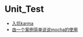 # Unit_Test

- [入坑karma](Unit_Test/入坑karma.md)
- [由一个案例简单说说mocha的使用](Unit_Test/由一个案例简单说说mocha的使用.md)
